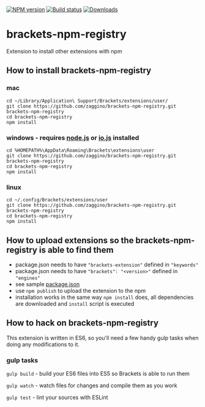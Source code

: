 [![NPM version][npm-image]][npm-url]
[![Build status][travis-image]][travis-url]
[![Downloads][downloads-image]][downloads-url]

# brackets-npm-registry

Extension to install other extensions with npm

## How to install brackets-npm-registry

### mac

```
cd ~/Library/Application\ Support/Brackets/extensions/user/
git clone https://github.com/zaggino/brackets-npm-registry.git brackets-npm-registry
cd brackets-npm-registry
npm install
```

### windows - requires [node.js](https://nodejs.org/) or [io.js](https://iojs.org/) installed

```
cd %HOMEPATH%\AppData\Roaming\Brackets\extensions\user
git clone https://github.com/zaggino/brackets-npm-registry.git brackets-npm-registry
cd brackets-npm-registry
npm install
```

### linux

```
cd ~/.config/Brackets/extensions/user
git clone https://github.com/zaggino/brackets-npm-registry.git brackets-npm-registry
cd brackets-npm-registry
npm install
```

## How to upload extensions so the brackets-npm-registry is able to find them

- package.json needs to have `"brackets-extension"` defined in `"keywords"`
- package.json needs to have `"brackets": "<version>"` defined in `"engines"`
- see sample [package.json](https://github.com/zaggino/brackets-es6-hello-world/blob/master/package.json)
- use `npm publish` to upload the extension to the npm
- installation works in the same way `npm install` does, all dependencies are downloaded and `install` script is executed

## How to hack on brackets-npm-registry

This extension is written in ES6, so you'll need a few handy gulp tasks when doing any modifications to it.

### gulp tasks

`gulp build` - build your ES6 files into ES5 so Brackets is able to run them

`gulp watch` - watch files for changes and compile them as you work

`gulp test` - lint your sources with ESLint

[npm-image]: https://img.shields.io/npm/v/brackets-npm-registry.svg?style=flat-square
[npm-url]: https://npmjs.org/package/brackets-npm-registry
[travis-image]: https://img.shields.io/travis/zaggino/brackets-npm-registry/master.svg?style=flat-square
[travis-url]: https://travis-ci.org/zaggino/brackets-npm-registry
[downloads-image]: http://img.shields.io/npm/dm/brackets-npm-registry.svg?style=flat-square
[downloads-url]: https://npmjs.org/package/brackets-npm-registry